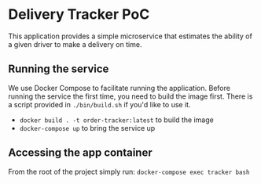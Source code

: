 # Delivery Tracker PoC

This application provides a simple microservice that estimates the ability of a given driver to make a delivery on time.

## Running the service

We use Docker Compose to facilitate running the application. Before running the service the first time, you need to build
the image first. There is a script provided in `./bin/build.sh` if you'd like to use it.

 - `docker build . -t order-tracker:latest` to build the image
 - `docker-compose up` to bring the service up
 
## Accessing the app container

From the root of the project simply run: `docker-compose exec tracker bash`